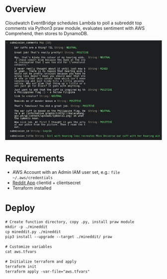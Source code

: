 # Overview
Cloudwatch EventBridge schedules Lambda to poll a subreddit top comments via Python3 praw module, evaluates sentiment with AWS Comprehend, then stores to DynamoDB.

![DynamoDBConsole](dynamodbconsole.png)

# Requirements
- AWS Account with an Admin IAM user set, e.g.: `file ~/.aws/credentials`
- [Reddit App](https://github.com/reddit-archive/reddit/wiki/OAuth2-Quick-Start-Example#first-steps) clientid + clientsecret
- Terraform installed

# Deploy
```
# Create function directory, copy .py, install praw module
mkdir -p ./mineddit
cp mineddit.py ./mineddit
pip3 install --upgrade --target ./mineddit/ praw

# Customize variables
cat aws.tfvars

# Initialize terraform and apply
terraform init
terraform apply -var-file="aws.tfvars"
```
